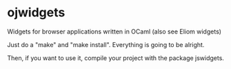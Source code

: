 ojwidgets
=========

Widgets for browser applications written in OCaml (also see Eliom widgets)

Just do a "make" and "make install". Everything is going to be alright.

Then, if you want to use it, compile your project with the package jswidgets.
